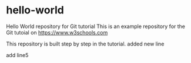 # hello-world
Hello World repository for Git tutorial
This is an example repository for the Git tutoial on https://www.w3schools.com

This repository is built step by step in the tutorial.
added new line


add line5
